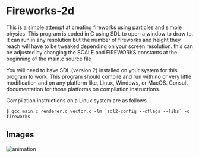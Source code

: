 
# Fireworks-2d
This is a simple attempt at creating fireworks using particles and simple physics.
This program is coded in C using SDL to open a window to draw to. It can run in any resolution 
but the number of fireworks and height they reach will have to be tweaked depending on your screen resolution.
this can be adjusted by changing the SCALE and FIREWORKS constants at the beginning of the main.c source file

You will need to have SDL (version 2) installed on your system for this program to work.
This program should compile and run with no or very little modification and on 
any platform like, Linux, Windows, or MacOS. Consult documentation for those platforms on
compilation instructions.

Compilation instructions on a Linux system are as follows..

	$ gcc main.c renderer.c vector.c -lm `sdl2-config --cflags --libs` -o fireworks    

## Images 
![animation](https://i.imgur.com/ioOZAZg.gif)
